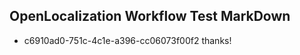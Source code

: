 ## OpenLocalization Workflow Test MarkDown
* c6910ad0-751c-4c1e-a396-cc06073f00f2 
thanks!<!--HONumber=Mar16_HO1-->
